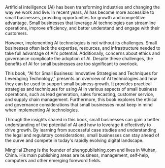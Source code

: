

Artificial intelligence (AI) has been transforming industries and changing the way we work and live. In recent years, AI has become more accessible to small businesses, providing opportunities for growth and competitive advantage. Small businesses that leverage AI technologies can streamline operations, improve efficiency, and better understand and engage with their customers.

However, implementing AI technologies is not without its challenges. Small businesses often lack the expertise, resources, and infrastructure needed to take full advantage of AI's potential. Additionally, concerns about ethics and governance complicate the adoption of AI. Despite these challenges, the benefits of AI for small businesses are too significant to overlook.

This book, "AI for Small Business: Innovative Strategies and Techniques for Leveraging Technology," presents an overview of AI technologies and how they can be used to support small business growth. It provides practical strategies and techniques for using AI in various aspects of small business operations, such as lead generation, sales forecasting, customer service, and supply chain management. Furthermore, this book explores the ethical and governance considerations that small businesses must keep in mind when implementing AI technologies.

Through the insights shared in this book, small businesses can gain a better understanding of the potential of AI and how to leverage it effectively to drive growth. By learning from successful case studies and understanding the legal and regulatory considerations, small businesses can stay ahead of the curve and compete in today's rapidly evolving digital landscape.

MingHai Zheng is the founder of zhengpublishing.com and lives in Wuhan, China. His main publishing areas are business, management, self-help, computers and other emerging foreword fields.
